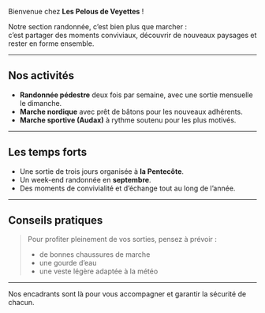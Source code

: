 Bienvenue chez **Les Pelous de Veyettes** !

Notre section randonnée, c’est bien plus que marcher :  
c’est partager des moments conviviaux, découvrir de nouveaux paysages et rester en forme ensemble.

---

## Nos activités

- **Randonnée pédestre** deux fois par semaine, avec une sortie mensuelle le dimanche.
- **Marche nordique** avec prêt de bâtons pour les nouveaux adhérents.
- **Marche sportive (Audax)** à rythme soutenu pour les plus motivés.

---

## Les temps forts

- Une sortie de trois jours organisée à **la Pentecôte**.  
- Un week-end randonnée en **septembre**.  
- Des moments de convivialité et d’échange tout au long de l’année.  

---

## Conseils pratiques

> Pour profiter pleinement de vos sorties, pensez à prévoir :
> - de bonnes chaussures de marche  
> - une gourde d’eau  
> - une veste légère adaptée à la météo  

---

Nos encadrants sont là pour vous accompagner et garantir la sécurité de chacun.
